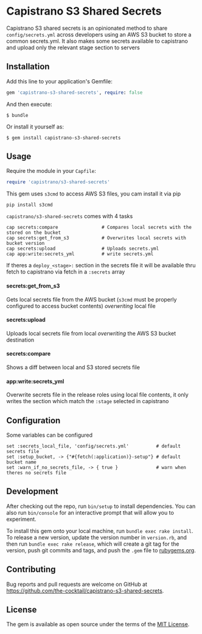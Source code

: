# Capistrano S3 Shared Secrets

Capistrano S3 shared secrets is an opinionated method to share `config/secrets.yml` across developers
using an AWS S3 bucket to store a common secrets.yml. It also makes some secrets available to capistrano
and upload only the relevant stage section to servers

## Installation

Add this line to your application's Gemfile:

```ruby
gem 'capistrano-s3-shared-secrets', require: false
```

And then execute:

    $ bundle

Or install it yourself as:

    $ gem install capistrano-s3-shared-secrets

## Usage

Require the module in your `Capfile`:

```ruby
require 'capistrano/s3-shared-secrets'
```

This gem uses `s3cmd` to access AWS S3 files, you cam install it via pip

```
pip install s3cmd
```

`capistrano/s3-shared-secrets` comes with 4 tasks

```
cap secrets:compare                # Compares local secrets with the stored on the bucket
cap secrets:get_from_s3            # Overwrites local secrets with bucket version
cap secrets:upload                 # Uploads secrets.yml
cap app:write:secrets_yml          # write secrets.yml
```

If theres a `deploy_<stage>:` section in the secrets file it will be available thru fetch to capistrano via fetch in a `:secrets` array

#### secrets:get_from_s3

Gets local secrets file from the AWS bucket (`s3cmd` must be properly configured to access bucket contents) *overwriting* local file

#### secrets:upload

Uploads local secrets file from local *overwriting* the AWS S3 bucket destination

#### secrets:compare

Shows a diff between local and S3 stored secrets file

#### app:write:secrets_yml

Overwrite secrets file in the release roles using local file contents, it only writes the section which match the `:stage` selected in capistrano

## Configuration

Some variables can be configured

```
set :secrets_local_file, 'config/secrets.yml'          # default secrets file
set :setup_bucket, -> {"#{fetch(:application)}-setup"} # default bucket name
set :warn_if_no_secrets_file, -> { true }              # warn when theres no secrets file
```


## Development

After checking out the repo, run `bin/setup` to install dependencies. You can also run `bin/console` for an interactive prompt that will allow you to experiment.

To install this gem onto your local machine, run `bundle exec rake install`. To release a new version, update the version number in `version.rb`, and then run `bundle exec rake release`, which will create a git tag for the version, push git commits and tags, and push the `.gem` file to [rubygems.org](https://rubygems.org).

## Contributing

Bug reports and pull requests are welcome on GitHub at https://github.com/the-cocktail/capistrano-s3-shared-secrets.


## License

The gem is available as open source under the terms of the [MIT License](http://opensource.org/licenses/MIT).

